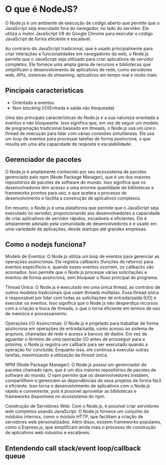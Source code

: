 # O que é NodeJS?
O Node.js é um ambiente de execução de código aberto que permite que o JavaScript seja executado fora do navegador, no lado do servidor. Ele utiliza o motor JavaScript V8 do Google Chrome para executar o código JavaScript de forma eficiente e escalável.

Ao contrário do JavaScript tradicional, que é usado principalmente para criar interações e funcionalidades em navegadores da web, o Node.js permite que o JavaScript seja utilizado para criar aplicativos de servidor completos. Ele fornece uma ampla gama de recursos e bibliotecas que simplificam o desenvolvimento de aplicativos de rede, como servidores web, APIs, sistemas de streaming, aplicativos em tempo real e muito mais.

## Pincipais caracteristicas

- Orientado a eventos
- Non-blocking I/O(Entrada e saída não bloqueada)

Uma das principais características do Node.js é a sua natureza orientada a eventos e não bloqueante. Isso significa que, em vez de seguir um modelo de programação tradicional baseado em threads, o Node.js usa um único thread de execução para lidar com várias conexões simultâneas. Ele usa um loop de eventos para processar tarefas de forma assíncrona, o que resulta em uma alta capacidade de resposta e escalabilidade.

## Gerenciador de pacotes

O Node.js é amplamente conhecido por seu ecossistema de pacotes gerenciado pelo npm (Node Package Manager), que é um dos maiores repositórios de pacotes de software do mundo. Isso significa que os desenvolvedores têm acesso a uma enorme quantidade de bibliotecas e frameworks prontos para uso, o que acelera o processo de desenvolvimento e facilita a construção de aplicativos complexos.

Em resumo, o Node.js é uma plataforma que permite que o JavaScript seja executado no servidor, proporcionando aos desenvolvedores a capacidade de criar aplicativos de servidor rápidos, escaláveis e eficientes. Ele é amplamente adotado pela comunidade de desenvolvedores e é usado em uma variedade de aplicações, desde startups até grandes empresas.

## Como o nodejs funciona?
Modelo de Eventos: O Node.js utiliza um loop de eventos para gerenciar as operações assíncronas. Ele registra callbacks (funções de retorno) para eventos específicos e, quando esses eventos ocorrem, os callbacks são acionados. Isso permite que o Node.js processe várias solicitações e eventos de forma assíncrona, sem bloquear o fluxo principal do programa.

Thread Única: O Node.js é executado em uma única thread, ao contrário de outros modelos tradicionais que usam threads múltiplas. Essa thread única é responsável por lidar com todas as solicitações de entrada/saída (I/O) e executar os eventos. Isso significa que o Node.js não desperdiça recursos com a criação e troca de threads, o que o torna eficiente em termos de uso de memória e processamento.

Operações I/O Assíncronas: O Node.js é projetado para trabalhar de forma assíncrona em operações de entrada/saída, como acesso ao sistema de arquivos, chamadas de rede e acesso a bancos de dados. Em vez de aguardar o término de uma operação I/O antes de prosseguir para a próxima, o Node.js registra um callback para ser executado quando a operação for concluída. Enquanto isso, ele continua a executar outras tarefas, maximizando a utilização da thread única.

NPM (Node Package Manager): O Node.js possui um gerenciador de pacotes chamado npm, que é um dos maiores repositórios de pacotes de software do mundo. O npm permite que os desenvolvedores instalem, compartilhem e gerenciem as dependências de seus projetos de forma fácil e eficiente. Isso torna o desenvolvimento de aplicativos com o Node.js rápido e conveniente, pois é possível aproveitar as bibliotecas e frameworks disponíveis no ecossistema do npm.

Construção de Servidores Web: Com o Node.js, é possível criar servidores web completos usando JavaScript. O Node.js fornece um conjunto de módulos internos, como o módulo HTTP, que facilitam a criação de servidores web personalizados. Além disso, existem frameworks populares, como o Express.js, que simplificam ainda mais o processo de construção de aplicativos web robustos e escaláveis.

## Entendendo  call stack/event loop/callback queue 

